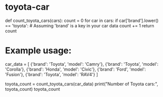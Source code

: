 # toyota-car
def count_toyota_cars(cars):
    count = 0
    for car in cars:
        if car['brand'].lower() == 'toyota':  # Assuming 'brand' is a key in your car data
            count += 1
    return count

# Example usage:
car_data = [
    {'brand': 'Toyota', 'model': 'Camry'},
    {'brand': 'Toyota', 'model': 'Corolla'},
    {'brand': 'Honda', 'model': 'Civic'},
    {'brand': 'Ford', 'model': 'Fusion'},
    {'brand': 'Toyota', 'model': 'RAV4'}
]

toyota_count = count_toyota_cars(car_data)
print("Number of Toyota cars:", toyota_count)
toyota_count
